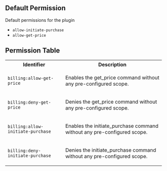 ## Default Permission

Default permissions for the plugin

- `allow-initiate-purchase`
- `allow-get-price`

## Permission Table

<table>
<tr>
<th>Identifier</th>
<th>Description</th>
</tr>

<tr>
<td>

`billing:allow-get-price`

</td>
<td>

Enables the get_price command without any pre-configured scope.

</td>
</tr>

<tr>
<td>

`billing:deny-get-price`

</td>
<td>

Denies the get_price command without any pre-configured scope.

</td>
</tr>

<tr>
<td>

`billing:allow-initiate-purchase`

</td>
<td>

Enables the initiate_purchase command without any pre-configured scope.

</td>
</tr>

<tr>
<td>

`billing:deny-initiate-purchase`

</td>
<td>

Denies the initiate_purchase command without any pre-configured scope.

</td>
</tr>
</table>
